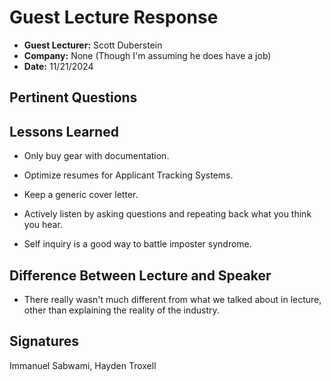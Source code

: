 # Guest Lecture Response
* **Guest Lecturer:** Scott Duberstein
* **Company:** None (Though I'm assuming he does have a job)
* **Date:** 11/21/2024

## Pertinent Questions


## Lessons Learned
* Only buy gear with documentation.

* Optimize resumes for Applicant Tracking Systems.

* Keep a generic cover letter.

* Actively listen by asking questions and repeating back what you think you hear.

* Self inquiry is a good way to battle imposter syndrome.

## Difference Between Lecture and Speaker
* There really wasn't much different from what we talked about in lecture, other than explaining the reality of the industry.

## Signatures
Immanuel Sabwami, Hayden Troxell

